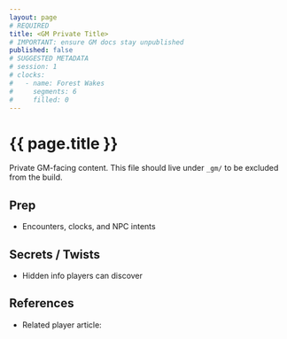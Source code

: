 ```yaml
---
layout: page
# REQUIRED
title: <GM Private Title>
# IMPORTANT: ensure GM docs stay unpublished
published: false
# SUGGESTED METADATA
# session: 1
# clocks:
#   - name: Forest Wakes
#     segments: 6
#     filled: 0
---
```


# {{ page.title }}

Private GM-facing content. This file should live under `_gm/` to be excluded from the build.

## Prep

- Encounters, clocks, and NPC intents

## Secrets / Twists

- Hidden info players can discover

## References

- Related player article: <link>

